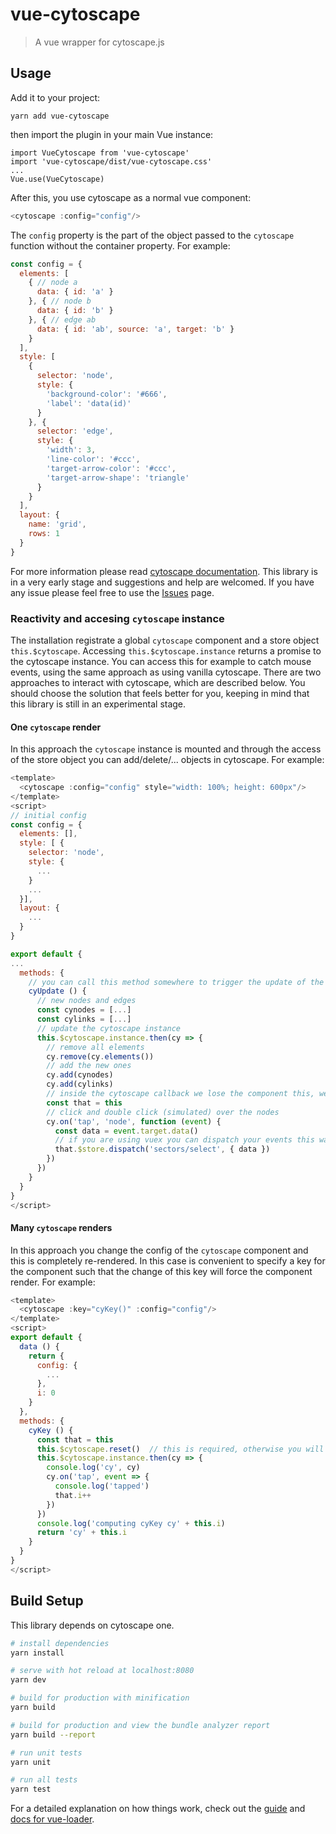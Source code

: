 # vue-cytoscape

> A vue wrapper for cytoscape.js

## Usage
Add it to your project:
```
yarn add vue-cytoscape
```
then import the plugin in your main Vue instance:
```
import VueCytoscape from 'vue-cytoscape'
import 'vue-cytoscape/dist/vue-cytoscape.css'
...
Vue.use(VueCytoscape)
```
After this, you use cytoscape as a normal vue component:
```javascript
<cytoscape :config="config"/>
```
The `config` property is the part of the object passed to the `cytoscape` function without the container property. For example:
```javascript
const config = {
  elements: [
    { // node a
      data: { id: 'a' }
    }, { // node b
      data: { id: 'b' }
    }, { // edge ab
      data: { id: 'ab', source: 'a', target: 'b' }
    }
  ],
  style: [
    {
      selector: 'node',
      style: {
        'background-color': '#666',
        'label': 'data(id)'
      }
    }, {
      selector: 'edge',
      style: {
        'width': 3,
        'line-color': '#ccc',
        'target-arrow-color': '#ccc',
        'target-arrow-shape': 'triangle'
      }
    }
  ],
  layout: {
    name: 'grid',
    rows: 1
  }
}
```
For more information please read [cytoscape documentation](http://js.cytoscape.org/#getting-started/initialisation).
This library is in a very early stage and suggestions and help are welcomed. If you have any issue please feel free to use the [Issues](https://github.com/rcarcasses/vue-cytoscape/issues) page.

### Reactivity and accesing `cytoscape` instance
The installation registrate a global `cytoscape` component and a store object `this.$cytoscape`. Accessing `this.$cytoscape.instance` returns a promise to the cytoscape instance. You can access this for example to catch mouse events, using the same approach as using vanilla cytoscape. There are two approaches to interact with cytoscape, which are described below. You should choose the solution that feels better for you, keeping in mind that this library is still in an experimental stage.
#### One `cytoscape` render
In this approach the `cytoscape` instance is mounted and through the access of the store object you can add/delete/... objects in cytoscape. For example:
```javascript
<template>
  <cytoscape :config="config" style="width: 100%; height: 600px"/>
</template>
<script>
// initial config
const config = {
  elements: [],
  style: [ {
    selector: 'node',
    style: {
      ...
    }
    ...
  }],
  layout: {
    ...
  }
}

export default {
...
  methods: {
    // you can call this method somewhere to trigger the update of the cytoscape canvas content
    cyUpdate () {
      // new nodes and edges
      const cynodes = [...]
      const cylinks = [...]
      // update the cytoscape instance
      this.$cytoscape.instance.then(cy => {
        // remove all elements
        cy.remove(cy.elements())
        // add the new ones
        cy.add(cynodes)
        cy.add(cylinks)
        // inside the cytoscape callback we lose the component this, we can use `that` instead if needed
        const that = this
        // click and double click (simulated) over the nodes
        cy.on('tap', 'node', function (event) {
          const data = event.target.data()
          // if you are using vuex you can dispatch your events this way
          that.$store.dispatch('sectors/select', { data })
        })
      })
    }
  }
}
</script>
```
#### Many `cytoscape` renders
In this approach you change the config of the `cytoscape` component and this is completely re-rendered. In this case is convenient to specify a key for the component such that the change of this key will force the component render. For example:
```javascript
<template>
  <cytoscape :key="cyKey()" :config="config"/>
</template>
<script>
export default {
  data () {
    return {
      config: {
        ...
      },
      i: 0
    }
  },
  methods: {
    cyKey () {
      const that = this
      this.$cytoscape.reset()  // this is required, otherwise you will get a promise to an old cytoscape instance
      this.$cytoscape.instance.then(cy => {
        console.log('cy', cy)
        cy.on('tap', event => {
          console.log('tapped')
          that.i++
        })
      })
      console.log('computing cyKey cy' + this.i)
      return 'cy' + this.i
    }
  }
}
</script>
```

## Build Setup
This library depends on cytoscape one.

``` bash
# install dependencies
yarn install

# serve with hot reload at localhost:8080
yarn dev

# build for production with minification
yarn build

# build for production and view the bundle analyzer report
yarn build --report

# run unit tests
yarn unit

# run all tests
yarn test
```

For a detailed explanation on how things work, check out the [guide](http://vuejs-templates.github.io/webpack/) and [docs for vue-loader](http://vuejs.github.io/vue-loader).
